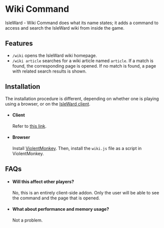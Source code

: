 # Wiki Command

IsleWard - Wiki Command does what its name states; it adds a command to access and search the IsleWard wiki from inside the game.

## Features

- `/wiki` opens the IsleWard wiki homepage.
- `/wiki article` searches for a wiki article named `article`. If a match is found, the corresponding page is opened. If no match is found, a page with related search results is shown.

## Installation

The installation procedure is different, depending on whether one is playing using a browser, or on the [IsleWard client](https://gitlab.com/Isleward/desktop-client).

- #### Client
  Refer to [this link](https://gitlab.com/Isleward/desktop-client#how-do-i-load-addons).
- #### Browser
  Install [ViolentMonkey](https://violentmonkey.github.io/get-it/). Then, install the `wiki.js` file as a script in ViolentMonkey.

## FAQs

- #### Will this affect other players?
  No, this is an entirely client-side addon. Only the user will be able to see the command and the page that is opened.

- #### What about performance and memory usage?
  Not a problem.